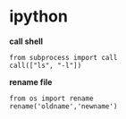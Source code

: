 ipython
=======

**call shell**  
```
from subprocess import call
call(["ls", "-l"])
```

**rename file**  
```
from os import rename
rename('oldname','newname')
```
